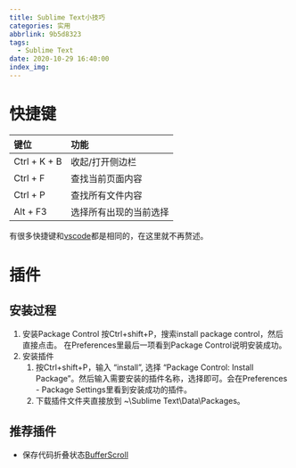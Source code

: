 ```yaml
---
title: Sublime Text小技巧
categories: 实用
abbrlink: 9b5d8323
tags:
  - Sublime Text
date: 2020-10-29 16:40:00
index_img:
---
```


# 快捷键
键位|功能
:-|:-
Ctrl + K + B|收起/打开侧边栏
Ctrl + F|查找当前页面内容
Ctrl + P|查找所有文件内容
Alt + F3|选择所有出现的当前选择
有很多快捷键和[vscode](/posts/eab54a24.html)都是相同的，在这里就不再赘述。

# 插件
## 安装过程
1. 安装Package Control
按Ctrl+shift+P，搜索install package control，然后直接点击。
在Preferences里最后一项看到Package Control说明安装成功。
2. 安装插件
	1. 按Ctrl+shift+P，输入 “install”, 选择 “Package Control: Install Package”。然后输入需要安装的插件名称，选择即可。会在Preferences - Package Settings里看到安装成功的插件。
	2. 下载插件文件夹直接放到 \~\Sublime Text\Data\Packages。

## 推荐插件
- 保存代码折叠状态[BufferScroll](https://github.com/titoBouzout/BufferScroll)
